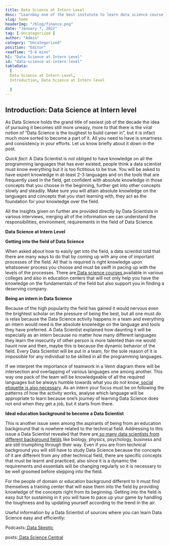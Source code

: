 ```yaml
---
title: Data Science at Intern Level
desc: "Learnbay one of the best instutute to learn data science course in India, so Enroll Now And Get Your Dream Job!"
slug: home
headerImg: "/blog/finance.png"
date: "January 7, 2022"
tag: [ Uncategorized ]
author: "Admin"
category: "Uncategorized"
position: "Editor"
readTime: "5-6 mins"
h1: "Data Science at Intern Level"
id: "data-science-at-intern-level"
tableData:
  [
  Data Science at Intern Level,
  Introduction, Data Science at Intern level
  
  ]
---
```


## Introduction: Data Science at Intern level

As Data Science holds the grand title of sexiest job of the decade the idea of pursuing it becomes still more uneasy, more to that there is the viral notion of “Data Science is the toughest to build career in”, but it is infact much more sorted to become a part of it. All you need to have is smartness and consistency in your efforts. Let us know briefly about it down in the post.

_Quick fact_: A Data Scientist is not obliged to have knowledge on all the programming languages that has ever existed, people think a data scientist must know everything but it is too fictitious to be true. You will be asked to have expert knowledge in at-least 2-3 languages and on the tools that are frequently used in the field, get confident with absolute knowledge in those concepts that you choose in the beginning, further get into other concepts slowly and steadily. Make sure you will attain absolute knowledge on the languages and concepts that you start learning with, they act as the foundation for your knowledge over the field.

All the insights given on further are provided directly by Data Scientists in various interviews, merging all of the information we can understand the responsibilities, environment, requirements in the field of Data Science.

**Data Science at Intern Level**

**Getting into the field of Data Science**

When asked about how to easily get into the field, a data scientist told that there are many ways to do that by coming up with any one of important processes of the field. All that is required is right knowledge upon whatsoever process you choose and must be swift in pacing up with the levels of the processes. There are[ Data science courses](http://learnbay.co/)<span style="text-decoration:underline;"> </span>available in various colleges and also in education centers that will not only help you have the knowledge on the fundamentals of the field but also support you in finding a deserving company.

**Being an intern in Data Science**

Because of the high popularity the field has gained it would nervous even the brightest scholar on the pressure of being the best, but all one must do is relax because the Data Science activity happens in a team and everything an intern would need is the absolute knowledge on the language and tools they have preferred. A Data Scientist explained how daunting it will be especially as an intern because no matter how many different languages they learn the insecurity of other person is more talented than me would haunt now and then, maybe this is because the dynamic behavior of the field. Every Data Scientist will be put in a team, for the sole reason of it is impossible for any individual to be skilled in all the programming languages.

If we interpret the importance of teamwork in a Venn diagram there will be intersection and overlapping of various languages one among another. This way one pack of the team will be knowledgeable of all the required languages but be always humble towards what you do not know,[ social etiquette is also necessary](https://medium.com/somethingnew/social-and-soft-skills-required-in-a-data-scientist-21801fa85724). As an intern your focus must be on following the patterns of how the activity works, analyse which language will be appropriate to learn because one’s journey of learning Data Science does not end when they get a job, but it starts from there.

**Ideal education background to become a Data Scientist**

This is another issue seen among the aspirants of being from an education background that is nowhere related to the technical field. Addressing to this issue a Data Scientist revealed that there are[ so many data scientists from different background fields](https://medium.com/@datascience.learnbay/who-could-learn-data-science-4a1f7cb8c763?sk=5b417fe423bb32fa5607f25919f90b94) like biology, physics, psychology, business and are still triumphing through their way. Even if you are from technical background you will still have to study Data Science because the concepts of it are different from any other technical field, there are specific concepts that must be learnt and practiced, also since it is a dynamic the requirements and essentials will be changing regularly so it is necessary to be well groomed before stepping into the field.

For the people of domain or education background different to it must find themselves a training center that will ease them into the field by providing knowledge of the concepts right from its beginning. Getting into the field is easy but for sustaining in it you will have to pace up your game by handling the toughness and by updating yourself according to the trend in the air.

Useful information by a Data Scientist of sources where you can learn Data Science easy and efficiently:

Podcasts:[ Data Skeptic](http://dataskeptic.com/podcast)

posts:[ Data Science Central ](https://www.datasciencecentral.com/)
